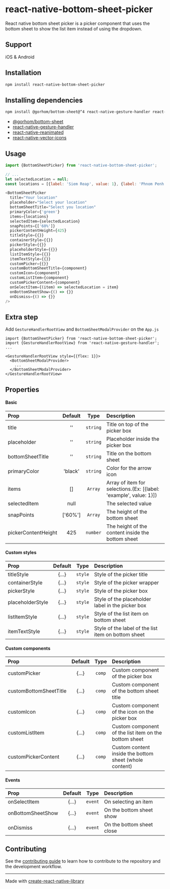# react-native-bottom-sheet-picker

React native bottom sheet picker is a picker component that uses the bottom sheet to show the list item instead of using the dropdown.

## Support
iOS & Android

## Installation

```sh
npm install react-native-bottom-sheet-picker
```

## Installing dependencies
```sh
npm install @gorhom/bottom-sheet@^4 react-native-gesture-handler react-native-reanimated react-native-vector-icons
```

- [@gorhom/bottom-sheet](https://gorhom.github.io/react-native-bottom-sheet/)
- [react-native-gesture-handler](https://github.com/software-mansion/react-native-gesture-handler)
- [react-native-reanimated](https://github.com/software-mansion/react-native-reanimated)
- [react-native-vector-icons](https://github.com/oblador/react-native-vector-icons)

## Usage

```js
import {BottomSheetPicker} from 'react-native-bottom-sheet-picker';

// ...
let selectedLocation = null;
const locations = [{label: 'Siem Reap', value: 1}, {label: 'Phnom Penh', value: 2}, {label: 'Battambang', value: 3}];

<BottomSheetPicker
  title="Your location"
  placeholder="Select your location"
  bottomSheetTitle="Select you location"
  primaryColor={'green'}
  items={locations}
  selectedItem={selectedLocation}
  snapPoints={['60%']}
  pickerContentHeight={425}
  titleStyle={{}}
  containerStyle={{}}
  pickerStyle={{}}
  placeholderStyle={{}}
  listItemStyle={{}}
  itemTextStyle={{}}
  customPicker={{}}
  customBottomSheetTitle={component}
  customIcon={component}
  customListItem={component}
  customPickerContent={component}
  onSelectItem={(item) => selectedLocation = item}
  onBottomSheetShow={() => {}}
  onDismiss={() => {}}
/>
```

## Extra step
Add `GestureHandlerRootView` and `BottomSheetModalProvider` on the `App.js`
```
import {BottomSheetPicker} from 'react-native-bottom-sheet-picker';
import {GestureHandlerRootView} from 'react-native-gesture-handler';
...

<GestureHandlerRootView style={{flex: 1}}>
  <BottomSheetModalProvider>
    ...
  </BottomSheetModalProvider>
</GestureHandlerRootView>
```

## Properties

#### Basic
| Prop               |    Default    |   Type   | Description                                                                                                 |
| :----------------- | :-----------: | :------: | :---------------------------------------------------------------------------------------------------------- |
| title              |       ''      | `string` | Title on top of the picker box                                                                              |
| placeholder        |       ''      | `string` | Placeholder inside the picker box                                                                           |
| bottomSheetTitle   |       ''      | `string` | Title on the bottom sheet                                                                                   |
| primaryColor       |    'black'    | `string` | Color for the arrow icon                                                                                    |
| items              |       []      | `Array`  | Array of item for selections.(Ex: [{label: 'example', value: 1}])                                           |
| selectedItem       |     null      |          | The selected value                                                                                          |
| snapPoints         |    ['60%']    | `Array`  | The height of the bottom sheet                                                                              |
| pickerContentHeight|      425      | `number` | The height of the content inside the bottom sheet                                                           |

#### Custom styles

| Prop              |    Default    |   Type    | Description                                                                |
| :---------------- | :-----------: | :-------: | :------------------------------------------------------------------------- |
| titleStyle        |     {...}     |  `style`  | Style of the picker title                                                  |
| containerStyle    |     {...}     |  `style`  | Style of the picker wrapper                                                |
| pickerStyle       |     {...}     |  `style`  | Style of the picker box                                                    |
| placeholderStyle  |     {...}     |  `style`  | Style of the placeholder label in the picker box                           |
| listItemStyle     |     {...}     |  `style`  | Style of the list item on bottom sheet                                     |
| itemTextStyle     |     {...}     |  `style`  | Style of the label of the list item on bottom sheet                        |

#### Custom components
| Prop                    |    Default    |  Type  | Description                                                                |
| :---------------------- | :-----------: | :----: | :------------------------------------------------------------------------- |
| customPicker            |     {...}     | `comp` | Custom component of the picker box                                         |
| customBottomSheetTitle  |     {...}     | `comp` | Custom component of the bottom sheet title                                 |
| customIcon              |     {...}     | `comp` | Custom component of the icon on the picker box                             |
| customListItem          |     {...}     | `comp` | Custom component of the list item on the bottom sheet                      |
| customPickerContent     |     {...}     | `comp` | Custom content inside the bottom sheet (whole content)                     |

#### Events

| Prop              |    Default    |   Type    | Description                                                                |
| :---------------- | :-----------: | :-------: | :------------------------------------------------------------------------- |
| onSelectItem      |     {...}     |  `event`  | On selecting an item                                                       |
| onBottomSheetShow |     {...}     |  `event`  | On the bottom sheet show                                                   |
| onDismiss         |     {...}     |  `event`  | On the bottom sheet close                                                  |

## Contributing

See the [contributing guide](CONTRIBUTING.md) to learn how to contribute to the repository and the development workflow.

<!-- ## License

MIT -->

---

Made with [create-react-native-library](https://github.com/callstack/react-native-builder-bob)
